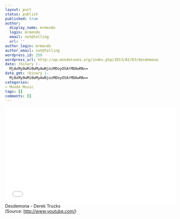 ```yaml
---
layout: post
status: publish
published: true
author:
  display_name: mrmondo
  login: mrmondo
  email: not@telling
  url: ''
author_login: mrmondo
author_email: not@telling
wordpress_id: 259
wordpress_url: http://wp.mondotunes.org/index.php/2013/02/03/desdemona-derek-trucks/
date: !binary |-
  MjAxMy0wMi0wMyAwNjozMDoyOSArMDAwMA==
date_gmt: !binary |-
  MjAxMy0wMi0wMyAwNjozMDoyOSArMDAwMA==
categories:
- Mondo Music
tags: []
comments: []
---
```

<iframe width="560" height="315" src="//www.youtube.com/embed/Vuadh1o0yC8" frameborder="0"> </iframe>
Desdemona - Derek Trucks
<div class="attribution">(<span>Source:</span> <a href="http://www.youtube.com/">http://www.youtube.com/</a>)</div>
